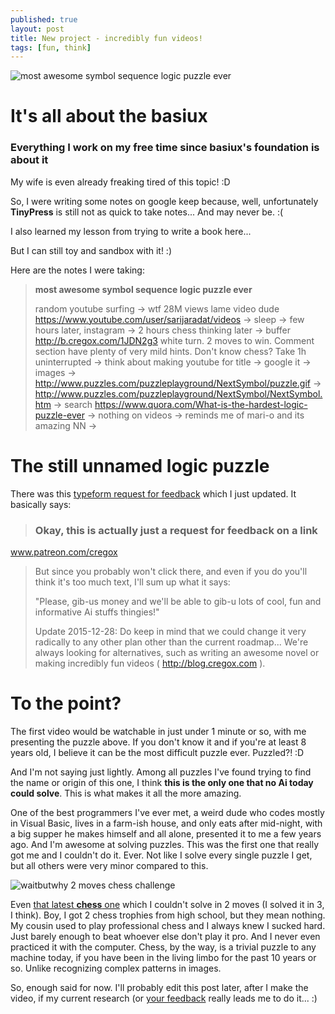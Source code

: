 ```yaml
---
published: true
layout: post
title: New project - incredibly fun videos!
tags: [fun, think]
---
```

![most awesome symbol sequence logic puzzle ever](https://www.dropbox.com/s/07yijbirve3u002/most%20awesome%20symbol%20sequence%20logic%20puzzle%20ever.png?dl=1)

# It's all about the basiux

### Everything I work on my free time since basiux's foundation is about it

My wife is even already freaking tired of this topic! :D

So, I were writing some notes on google keep because, well, unfortunately **TinyPress** is still not as quick to take notes... And may never be. :(

I also learned my lesson from trying to write a book here...

But I can still toy and sandbox with it! :)

Here are the notes I were taking:

> **most awesome symbol sequence logic puzzle ever**
>
> random youtube surfing -> wtf 28M views lame video dude https://www.youtube.com/user/sarijaradat/videos -> sleep -> few hours later, instagram -> 2 hours chess thinking later -> buffer  http://b.cregox.com/1JDN2g3 white turn. 2 moves to win. Comment section have plenty of very mild hints. Don't know chess? Take 1h uninterrupted -> think about making youtube for title -> google it -> images -> http://www.puzzles.com/puzzleplayground/NextSymbol/puzzle.gif -> http://www.puzzles.com/puzzleplayground/NextSymbol/NextSymbol.htm -> search
https://www.quora.com/What-is-the-hardest-logic-puzzle-ever -> nothing on videos -> reminds me of mari-o and its amazing NN ->

# The still unnamed logic puzzle

There was this [typeform request for feedback](https://cregox.typeform.com/to/NFTkop) which I just updated. It basically says:

> ### Okay, this is actually just a request for feedback on a link
www.patreon.com/cregox
>
> But since you probably won't click there, and even if you do you'll think it's too much text, I'll sum up what it says:
>
>"Please, gib-us money and we'll be able to gib-u lots of cool, fun and informative Ai stuffs thingies!"
>
>Update 2015-12-28: Do keep in mind that we could change it very radically to any other plan other than the current roadmap... We're always looking for alternatives, such as writing an awesome novel or making incredibly fun videos ( http://blog.cregox.com ).

# To the point?

The first video would be watchable in just under 1 minute or so, with me presenting the puzzle above. If you don't know it and if you're at least 8 years old, I believe it can be the most difficult puzzle ever. Puzzled?! :D

And I'm not saying just lightly. Among all puzzles I've found trying to find the name or origin of this one, I think **this is the only one that no Ai today could solve**. This is what makes it all the more amazing.

One of the best programmers I've ever met, a weird dude who codes mostly in Visual Basic, lives in a farm-ish house, and only eats after mid-night, with a big supper he makes himself and all alone, presented it to me a few years ago. And I'm awesome at solving puzzles. This was the first one that really got me and I couldn't do it. Ever. Not like I solve every single puzzle I get, but all others were very minor compared to this.

![waitbutwhy 2 moves chess challenge](https://www.dropbox.com/s/7130n16xoheqbww/waitbutwhy%202%20moves%20chess%20challenge.png?dl=1)

Even [that latest **chess** one](http://b.cregox.com/1JDN2g3) which I couldn't solve in 2 moves (I solved it in 3, I think). Boy, I got 2 chess trophies from high school, but they mean nothing. My cousin used to play professional chess and I always knew I sucked hard. Just barely enough to beat whoever else don't play it pro. And I never even practiced it with the computer. Chess, by the way, is a trivial puzzle to any machine today, if you have been in the living limbo for the past 10 years or so. Unlike recognizing complex patterns in images.

So, enough said for now. I'll probably edit this post later, after I make the video, if my current research (or [your feedback](http://talk.cregox.com) really leads me to do it... :)

